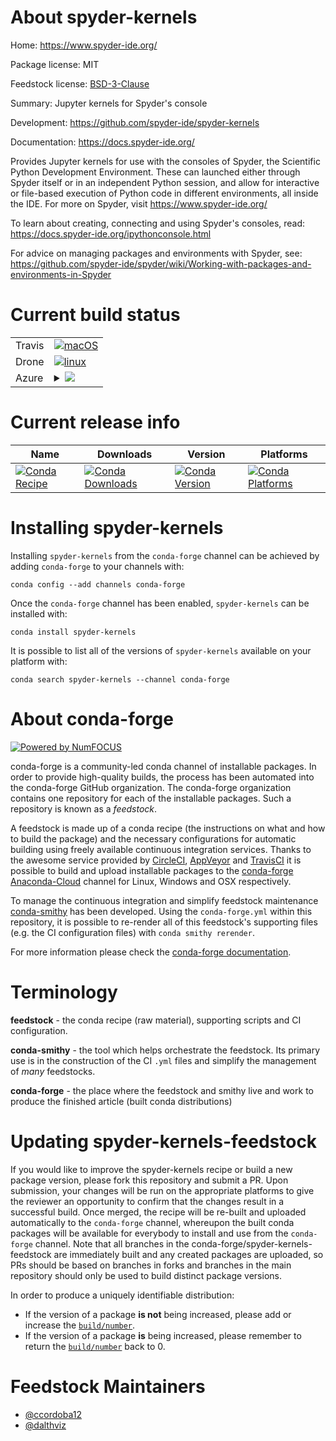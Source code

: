 About spyder-kernels
====================

Home: https://www.spyder-ide.org/

Package license: MIT

Feedstock license: [BSD-3-Clause](https://github.com/conda-forge/spyder-kernels-feedstock/blob/master/LICENSE.txt)

Summary: Jupyter kernels for Spyder's console

Development: https://github.com/spyder-ide/spyder-kernels

Documentation: https://docs.spyder-ide.org/

Provides Jupyter kernels for use with the consoles of Spyder, the
Scientific Python Development Environment. These can launched either
through Spyder itself or in an independent Python session, and allow for
interactive or file-based execution of Python code in different
environments, all inside the IDE.
For more on Spyder, visit https://www.spyder-ide.org/

To learn about creating, connecting and using Spyder's consoles, read:
https://docs.spyder-ide.org/ipythonconsole.html

For advice on managing packages and environments with Spyder, see:
https://github.com/spyder-ide/spyder/wiki/Working-with-packages-and-environments-in-Spyder


Current build status
====================


<table><tr>
    <td>Travis</td>
    <td>
      <a href="https://travis-ci.com/conda-forge/spyder-kernels-feedstock">
        <img alt="macOS" src="https://img.shields.io/travis/com/conda-forge/spyder-kernels-feedstock/master.svg?label=macOS">
      </a>
    </td>
  </tr><tr>
    <td>Drone</td>
    <td>
      <a href="https://cloud.drone.io/conda-forge/spyder-kernels-feedstock">
        <img alt="linux" src="https://img.shields.io/drone/build/conda-forge/spyder-kernels-feedstock/master.svg?label=Linux">
      </a>
    </td>
  </tr>
    
  <tr>
    <td>Azure</td>
    <td>
      <details>
        <summary>
          <a href="https://dev.azure.com/conda-forge/feedstock-builds/_build/latest?definitionId=3593&branchName=master">
            <img src="https://dev.azure.com/conda-forge/feedstock-builds/_apis/build/status/spyder-kernels-feedstock?branchName=master">
          </a>
        </summary>
        <table>
          <thead><tr><th>Variant</th><th>Status</th></tr></thead>
          <tbody><tr>
              <td>linux_64_python3.6.____73_pypy</td>
              <td>
                <a href="https://dev.azure.com/conda-forge/feedstock-builds/_build/latest?definitionId=3593&branchName=master">
                  <img src="https://dev.azure.com/conda-forge/feedstock-builds/_apis/build/status/spyder-kernels-feedstock?branchName=master&jobName=linux&configuration=linux_64_python3.6.____73_pypy" alt="variant">
                </a>
              </td>
            </tr><tr>
              <td>linux_64_python3.6.____cpython</td>
              <td>
                <a href="https://dev.azure.com/conda-forge/feedstock-builds/_build/latest?definitionId=3593&branchName=master">
                  <img src="https://dev.azure.com/conda-forge/feedstock-builds/_apis/build/status/spyder-kernels-feedstock?branchName=master&jobName=linux&configuration=linux_64_python3.6.____cpython" alt="variant">
                </a>
              </td>
            </tr><tr>
              <td>linux_64_python3.7.____cpython</td>
              <td>
                <a href="https://dev.azure.com/conda-forge/feedstock-builds/_build/latest?definitionId=3593&branchName=master">
                  <img src="https://dev.azure.com/conda-forge/feedstock-builds/_apis/build/status/spyder-kernels-feedstock?branchName=master&jobName=linux&configuration=linux_64_python3.7.____cpython" alt="variant">
                </a>
              </td>
            </tr><tr>
              <td>linux_64_python3.8.____cpython</td>
              <td>
                <a href="https://dev.azure.com/conda-forge/feedstock-builds/_build/latest?definitionId=3593&branchName=master">
                  <img src="https://dev.azure.com/conda-forge/feedstock-builds/_apis/build/status/spyder-kernels-feedstock?branchName=master&jobName=linux&configuration=linux_64_python3.8.____cpython" alt="variant">
                </a>
              </td>
            </tr><tr>
              <td>linux_aarch64_python3.6.____73_pypy</td>
              <td>
                <a href="https://dev.azure.com/conda-forge/feedstock-builds/_build/latest?definitionId=3593&branchName=master">
                  <img src="https://dev.azure.com/conda-forge/feedstock-builds/_apis/build/status/spyder-kernels-feedstock?branchName=master&jobName=linux&configuration=linux_aarch64_python3.6.____73_pypy" alt="variant">
                </a>
              </td>
            </tr><tr>
              <td>linux_aarch64_python3.6.____cpython</td>
              <td>
                <a href="https://dev.azure.com/conda-forge/feedstock-builds/_build/latest?definitionId=3593&branchName=master">
                  <img src="https://dev.azure.com/conda-forge/feedstock-builds/_apis/build/status/spyder-kernels-feedstock?branchName=master&jobName=linux&configuration=linux_aarch64_python3.6.____cpython" alt="variant">
                </a>
              </td>
            </tr><tr>
              <td>linux_aarch64_python3.7.____cpython</td>
              <td>
                <a href="https://dev.azure.com/conda-forge/feedstock-builds/_build/latest?definitionId=3593&branchName=master">
                  <img src="https://dev.azure.com/conda-forge/feedstock-builds/_apis/build/status/spyder-kernels-feedstock?branchName=master&jobName=linux&configuration=linux_aarch64_python3.7.____cpython" alt="variant">
                </a>
              </td>
            </tr><tr>
              <td>linux_aarch64_python3.8.____cpython</td>
              <td>
                <a href="https://dev.azure.com/conda-forge/feedstock-builds/_build/latest?definitionId=3593&branchName=master">
                  <img src="https://dev.azure.com/conda-forge/feedstock-builds/_apis/build/status/spyder-kernels-feedstock?branchName=master&jobName=linux&configuration=linux_aarch64_python3.8.____cpython" alt="variant">
                </a>
              </td>
            </tr><tr>
              <td>linux_ppc64le_python3.6.____73_pypy</td>
              <td>
                <a href="https://dev.azure.com/conda-forge/feedstock-builds/_build/latest?definitionId=3593&branchName=master">
                  <img src="https://dev.azure.com/conda-forge/feedstock-builds/_apis/build/status/spyder-kernels-feedstock?branchName=master&jobName=linux&configuration=linux_ppc64le_python3.6.____73_pypy" alt="variant">
                </a>
              </td>
            </tr><tr>
              <td>linux_ppc64le_python3.6.____cpython</td>
              <td>
                <a href="https://dev.azure.com/conda-forge/feedstock-builds/_build/latest?definitionId=3593&branchName=master">
                  <img src="https://dev.azure.com/conda-forge/feedstock-builds/_apis/build/status/spyder-kernels-feedstock?branchName=master&jobName=linux&configuration=linux_ppc64le_python3.6.____cpython" alt="variant">
                </a>
              </td>
            </tr><tr>
              <td>linux_ppc64le_python3.7.____cpython</td>
              <td>
                <a href="https://dev.azure.com/conda-forge/feedstock-builds/_build/latest?definitionId=3593&branchName=master">
                  <img src="https://dev.azure.com/conda-forge/feedstock-builds/_apis/build/status/spyder-kernels-feedstock?branchName=master&jobName=linux&configuration=linux_ppc64le_python3.7.____cpython" alt="variant">
                </a>
              </td>
            </tr><tr>
              <td>linux_ppc64le_python3.8.____cpython</td>
              <td>
                <a href="https://dev.azure.com/conda-forge/feedstock-builds/_build/latest?definitionId=3593&branchName=master">
                  <img src="https://dev.azure.com/conda-forge/feedstock-builds/_apis/build/status/spyder-kernels-feedstock?branchName=master&jobName=linux&configuration=linux_ppc64le_python3.8.____cpython" alt="variant">
                </a>
              </td>
            </tr><tr>
              <td>osx_64_python3.6.____73_pypy</td>
              <td>
                <a href="https://dev.azure.com/conda-forge/feedstock-builds/_build/latest?definitionId=3593&branchName=master">
                  <img src="https://dev.azure.com/conda-forge/feedstock-builds/_apis/build/status/spyder-kernels-feedstock?branchName=master&jobName=osx&configuration=osx_64_python3.6.____73_pypy" alt="variant">
                </a>
              </td>
            </tr><tr>
              <td>osx_64_python3.6.____cpython</td>
              <td>
                <a href="https://dev.azure.com/conda-forge/feedstock-builds/_build/latest?definitionId=3593&branchName=master">
                  <img src="https://dev.azure.com/conda-forge/feedstock-builds/_apis/build/status/spyder-kernels-feedstock?branchName=master&jobName=osx&configuration=osx_64_python3.6.____cpython" alt="variant">
                </a>
              </td>
            </tr><tr>
              <td>osx_64_python3.7.____cpython</td>
              <td>
                <a href="https://dev.azure.com/conda-forge/feedstock-builds/_build/latest?definitionId=3593&branchName=master">
                  <img src="https://dev.azure.com/conda-forge/feedstock-builds/_apis/build/status/spyder-kernels-feedstock?branchName=master&jobName=osx&configuration=osx_64_python3.7.____cpython" alt="variant">
                </a>
              </td>
            </tr><tr>
              <td>osx_64_python3.8.____cpython</td>
              <td>
                <a href="https://dev.azure.com/conda-forge/feedstock-builds/_build/latest?definitionId=3593&branchName=master">
                  <img src="https://dev.azure.com/conda-forge/feedstock-builds/_apis/build/status/spyder-kernels-feedstock?branchName=master&jobName=osx&configuration=osx_64_python3.8.____cpython" alt="variant">
                </a>
              </td>
            </tr><tr>
              <td>win_64_python3.6.____cpython</td>
              <td>
                <a href="https://dev.azure.com/conda-forge/feedstock-builds/_build/latest?definitionId=3593&branchName=master">
                  <img src="https://dev.azure.com/conda-forge/feedstock-builds/_apis/build/status/spyder-kernels-feedstock?branchName=master&jobName=win&configuration=win_64_python3.6.____cpython" alt="variant">
                </a>
              </td>
            </tr><tr>
              <td>win_64_python3.7.____cpython</td>
              <td>
                <a href="https://dev.azure.com/conda-forge/feedstock-builds/_build/latest?definitionId=3593&branchName=master">
                  <img src="https://dev.azure.com/conda-forge/feedstock-builds/_apis/build/status/spyder-kernels-feedstock?branchName=master&jobName=win&configuration=win_64_python3.7.____cpython" alt="variant">
                </a>
              </td>
            </tr><tr>
              <td>win_64_python3.8.____cpython</td>
              <td>
                <a href="https://dev.azure.com/conda-forge/feedstock-builds/_build/latest?definitionId=3593&branchName=master">
                  <img src="https://dev.azure.com/conda-forge/feedstock-builds/_apis/build/status/spyder-kernels-feedstock?branchName=master&jobName=win&configuration=win_64_python3.8.____cpython" alt="variant">
                </a>
              </td>
            </tr>
          </tbody>
        </table>
      </details>
    </td>
  </tr>
</table>

Current release info
====================

| Name | Downloads | Version | Platforms |
| --- | --- | --- | --- |
| [![Conda Recipe](https://img.shields.io/badge/recipe-spyder--kernels-green.svg)](https://anaconda.org/conda-forge/spyder-kernels) | [![Conda Downloads](https://img.shields.io/conda/dn/conda-forge/spyder-kernels.svg)](https://anaconda.org/conda-forge/spyder-kernels) | [![Conda Version](https://img.shields.io/conda/vn/conda-forge/spyder-kernels.svg)](https://anaconda.org/conda-forge/spyder-kernels) | [![Conda Platforms](https://img.shields.io/conda/pn/conda-forge/spyder-kernels.svg)](https://anaconda.org/conda-forge/spyder-kernels) |

Installing spyder-kernels
=========================

Installing `spyder-kernels` from the `conda-forge` channel can be achieved by adding `conda-forge` to your channels with:

```
conda config --add channels conda-forge
```

Once the `conda-forge` channel has been enabled, `spyder-kernels` can be installed with:

```
conda install spyder-kernels
```

It is possible to list all of the versions of `spyder-kernels` available on your platform with:

```
conda search spyder-kernels --channel conda-forge
```


About conda-forge
=================

[![Powered by NumFOCUS](https://img.shields.io/badge/powered%20by-NumFOCUS-orange.svg?style=flat&colorA=E1523D&colorB=007D8A)](http://numfocus.org)

conda-forge is a community-led conda channel of installable packages.
In order to provide high-quality builds, the process has been automated into the
conda-forge GitHub organization. The conda-forge organization contains one repository
for each of the installable packages. Such a repository is known as a *feedstock*.

A feedstock is made up of a conda recipe (the instructions on what and how to build
the package) and the necessary configurations for automatic building using freely
available continuous integration services. Thanks to the awesome service provided by
[CircleCI](https://circleci.com/), [AppVeyor](https://www.appveyor.com/)
and [TravisCI](https://travis-ci.com/) it is possible to build and upload installable
packages to the [conda-forge](https://anaconda.org/conda-forge)
[Anaconda-Cloud](https://anaconda.org/) channel for Linux, Windows and OSX respectively.

To manage the continuous integration and simplify feedstock maintenance
[conda-smithy](https://github.com/conda-forge/conda-smithy) has been developed.
Using the ``conda-forge.yml`` within this repository, it is possible to re-render all of
this feedstock's supporting files (e.g. the CI configuration files) with ``conda smithy rerender``.

For more information please check the [conda-forge documentation](https://conda-forge.org/docs/).

Terminology
===========

**feedstock** - the conda recipe (raw material), supporting scripts and CI configuration.

**conda-smithy** - the tool which helps orchestrate the feedstock.
                   Its primary use is in the construction of the CI ``.yml`` files
                   and simplify the management of *many* feedstocks.

**conda-forge** - the place where the feedstock and smithy live and work to
                  produce the finished article (built conda distributions)


Updating spyder-kernels-feedstock
=================================

If you would like to improve the spyder-kernels recipe or build a new
package version, please fork this repository and submit a PR. Upon submission,
your changes will be run on the appropriate platforms to give the reviewer an
opportunity to confirm that the changes result in a successful build. Once
merged, the recipe will be re-built and uploaded automatically to the
`conda-forge` channel, whereupon the built conda packages will be available for
everybody to install and use from the `conda-forge` channel.
Note that all branches in the conda-forge/spyder-kernels-feedstock are
immediately built and any created packages are uploaded, so PRs should be based
on branches in forks and branches in the main repository should only be used to
build distinct package versions.

In order to produce a uniquely identifiable distribution:
 * If the version of a package **is not** being increased, please add or increase
   the [``build/number``](https://conda.io/docs/user-guide/tasks/build-packages/define-metadata.html#build-number-and-string).
 * If the version of a package **is** being increased, please remember to return
   the [``build/number``](https://conda.io/docs/user-guide/tasks/build-packages/define-metadata.html#build-number-and-string)
   back to 0.

Feedstock Maintainers
=====================

* [@ccordoba12](https://github.com/ccordoba12/)
* [@dalthviz](https://github.com/dalthviz/)

